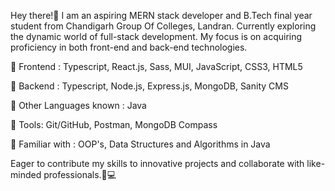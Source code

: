 Hey there!👋 I am an aspiring MERN stack developer and B.Tech final year student from Chandigarh Group Of Colleges, Landran. Currently exploring the dynamic world of full-stack development. My focus is on acquiring proficiency in both front-end and back-end technologies. 

🌟 Frontend : Typescript, React.js, Sass, MUI, JavaScript, CSS3, HTML5

🌟 Backend : Typescript, Node.js, Express.js, MongoDB, Sanity CMS

🌟 Other Languages known : Java

🌟 Tools: Git/GitHub, Postman, MongoDB Compass

🌟 Familiar with : OOP's, Data Structures and Algorithms in Java

Eager to contribute my skills to innovative projects and collaborate with like-minded professionals.🌟💻
